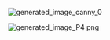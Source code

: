 ![generated_image_canny_0](https://github.com/user-attachments/assets/d8ffbaaf-d892-4f62-a8f2-24a8b6b98e3e)

![generated_image_P4 png](https://github.com/user-attachments/assets/ef47ad54-98c1-4bd6-ad3a-f62b043f6a04)
